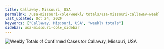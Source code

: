 ```yaml
---
title: Callaway, Missouri, USA
permalink: /usa-missouri-cole/weekly_totals/usa-missouri-callaway-weekly_totals.html
last_updated: Oct 24, 2020
keywords: ["Callaway, Missouri, USA", "weekly totals"]
sidebar: usa-missouri-cole_sidebar
---
```


![Weekly Totals of Confirmed Cases for Callaway, Missouri, USA](/covid_tracker/images/graphs/usa-missouri-callaway-weekly_totals_graph.png)
